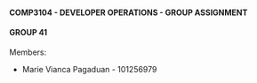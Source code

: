#### COMP3104 - DEVELOPER OPERATIONS - GROUP ASSIGNMENT
#### GROUP 41
Members:
- Marie Vianca Pagaduan - 101256979